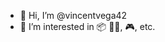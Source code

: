 - 👋 Hi, I’m @vincentvega42
- 👀 I’m interested in 📦 🚴‍♂️, 🎮, etc.


<!---
vincentvega42/vincentvega42 is a ✨ special ✨ repository because its `README.md` (this file) appears on your GitHub profile.
You can click the Preview link to take a look at your changes.
--->
